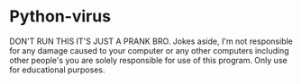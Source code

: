 # Python-virus
DON'T RUN THIS IT'S JUST A PRANK BRO.
Jokes aside, I'm not responsible for any damage caused to your computer or any other computers including other people's you are solely responsible for use of this program. Only use for educational purposes.
